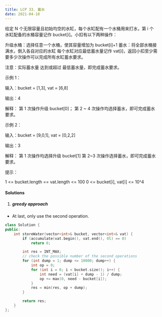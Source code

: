 ```yaml
---
title: LCP 33. 蓄水
date: 2021-04-10
---
```


给定 N 个无限容量且初始均空的水缸，每个水缸配有一个水桶用来打水，第 i 个水缸配备的水桶容量记作 bucket[i]。小扣有以下两种操作：

升级水桶：选择任意一个水桶，使其容量增加为 bucket[i]+1
蓄水：将全部水桶接满水，倒入各自对应的水缸
每个水缸对应最低蓄水量记作 vat[i]，返回小扣至少需要多少次操作可以完成所有水缸蓄水要求。

注意：实际蓄水量 达到或超过 最低蓄水量，即完成蓄水要求。

示例 1：

输入：bucket = [1,3], vat = [6,8]

输出：4

解释：
第 1 次操作升级 bucket[0]；
第 2 ~ 4 次操作均选择蓄水，即可完成蓄水要求。


示例 2：

输入：bucket = [9,0,1], vat = [0,2,2]

输出：3

解释：
第 1 次操作均选择升级 bucket[1]
第 2~3 次操作选择蓄水，即可完成蓄水要求。

提示：

1 <= bucket.length == vat.length <= 100
0 <= bucket[i], vat[i] <= 10^4

#### Solutions

1. ##### greedy approach

- At last, only use the second operation.

```c++
class Solution {
public:
    int storeWater(vector<int>& bucket, vector<int>& vat) {
        if (accumulate(vat.begin(), vat.end(), 0l) == 0)
            return 0;

        int res = INT_MAX;
        // check the possible number of the second operations
        for (int dump = 1; dump <= 10000; dump++) {
            int op = 0;
            for (int i = 0; i < bucket.size(); i++) {
                int need = (vat[i] + dump - 1) / dump;
                op += max(0, need - bucket[i]);
            }
            res = min(res, op + dump);
        }

        return res;
    }
};
```